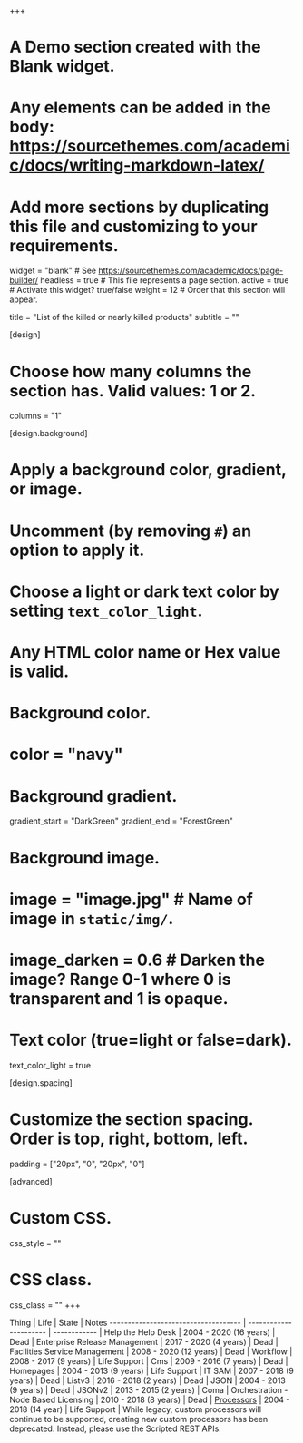 +++
# A Demo section created with the Blank widget.
# Any elements can be added in the body: https://sourcethemes.com/academic/docs/writing-markdown-latex/
# Add more sections by duplicating this file and customizing to your requirements.

widget = "blank"  # See https://sourcethemes.com/academic/docs/page-builder/
headless = true  # This file represents a page section.
active = true  # Activate this widget? true/false
weight = 12 # Order that this section will appear.

title = "List of the killed or nearly killed products"
subtitle = ""

[design]
  # Choose how many columns the section has. Valid values: 1 or 2.
  columns = "1"

[design.background]
  # Apply a background color, gradient, or image.
  #   Uncomment (by removing `#`) an option to apply it.
  #   Choose a light or dark text color by setting `text_color_light`.
  #   Any HTML color name or Hex value is valid.

  # Background color.
  # color = "navy"
  
  # Background gradient.
  gradient_start = "DarkGreen"
  gradient_end = "ForestGreen"
  
  # Background image.
  # image = "image.jpg"  # Name of image in `static/img/`.
  # image_darken = 0.6  # Darken the image? Range 0-1 where 0 is transparent and 1 is opaque.

  # Text color (true=light or false=dark).
  text_color_light = true

[design.spacing]
  # Customize the section spacing. Order is top, right, bottom, left.
  padding = ["20px", "0", "20px", "0"]

[advanced]
 # Custom CSS. 
 css_style = ""
 
 # CSS class.
 css_class = ""
+++

<!--
State        | Descriptipn
------------ | -----------
Life Support | Has no updates & has replacement
Coma         | Has no updates & no replacement
Nearly Dead  | Not installable & has replacement
Dead         | Broken & not going to get fixed
-->
Thing                                | Life                   | State        | Notes
------------------------------------ | ---------------------- | ------------ |
Help the Help Desk                   | 2004 - 2020 (16 years) | Dead         |
Enterprise Release Management        | 2017 - 2020 (4 years)  | Dead         |
Facilities Service Management        | 2008 - 2020 (12 years) | Dead         |
Workflow                             | 2008 - 2017 (9 years)  | Life Support |
Cms                                  | 2009 - 2016 (7 years)  | Dead         |
Homepages                            | 2004 - 2013 (9 years)  | Life Support |
IT SAM                               | 2007 - 2018 (9 years)  | Dead         |
Listv3                               | 2016 - 2018 (2 years)  | Dead         |
JSON                                 | 2004 - 2013 (9 years)  | Dead         |
JSONv2                               | 2013 - 2015 (2 years)  | Coma         |
Orchestration - Node Based Licensing | 2010 - 2018 (8 years)  | Dead         |
[Processors]                         | 2004 - 2018 (14 year)  | Life Support | While legacy, custom processors will continue to be supported, creating new custom processors has been deprecated. Instead, please use the Scripted REST APIs.

[Processors]: https://docs.servicenow.com/bundle/newyork-application-development/page/script/processors/concept/c_Processors.html